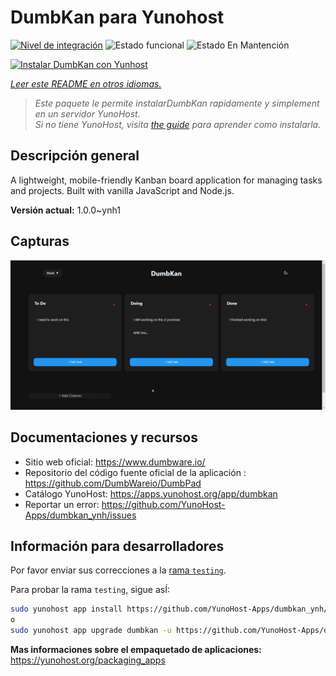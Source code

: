<!--
Este archivo README esta generado automaticamente<https://github.com/YunoHost/apps/tree/master/tools/readme_generator>
No se debe editar a mano.
-->

# DumbKan para Yunohost

[![Nivel de integración](https://apps.yunohost.org/badge/integration/dumbkan)](https://ci-apps.yunohost.org/ci/apps/dumbkan/)
![Estado funcional](https://apps.yunohost.org/badge/state/dumbkan)
![Estado En Mantención](https://apps.yunohost.org/badge/maintained/dumbkan)

[![Instalar DumbKan con Yunhost](https://install-app.yunohost.org/install-with-yunohost.svg)](https://install-app.yunohost.org/?app=dumbkan)

*[Leer este README en otros idiomas.](./ALL_README.md)*

> *Este paquete le permite instalarDumbKan rapidamente y simplement en un servidor YunoHost.*  
> *Si no tiene YunoHost, visita [the guide](https://yunohost.org/install) para aprender como instalarla.*

## Descripción general

A lightweight, mobile-friendly Kanban board application for managing tasks and projects. Built with vanilla JavaScript and Node.js.


**Versión actual:** 1.0.0~ynh1

## Capturas

![Captura de DumbKan](./doc/screenshots/screenshot.png)

## Documentaciones y recursos

- Sitio web oficial: <https://www.dumbware.io/>
- Repositorio del código fuente oficial de la aplicación : <https://github.com/DumbWareio/DumbPad>
- Catálogo YunoHost: <https://apps.yunohost.org/app/dumbkan>
- Reportar un error: <https://github.com/YunoHost-Apps/dumbkan_ynh/issues>

## Información para desarrolladores

Por favor enviar sus correcciones a la [rama `testing`](https://github.com/YunoHost-Apps/dumbkan_ynh/tree/testing).

Para probar la rama `testing`, sigue asÍ:

```bash
sudo yunohost app install https://github.com/YunoHost-Apps/dumbkan_ynh/tree/testing --debug
o
sudo yunohost app upgrade dumbkan -u https://github.com/YunoHost-Apps/dumbkan_ynh/tree/testing --debug
```

**Mas informaciones sobre el empaquetado de aplicaciones:** <https://yunohost.org/packaging_apps>
